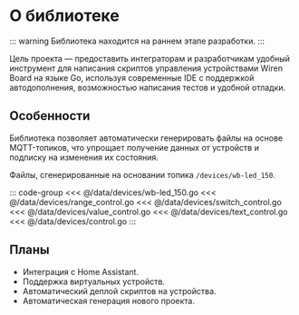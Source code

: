 # О библиотеке

::: warning
Библиотека находится на раннем этапе разработки.
:::

Цель проекта — предоставить интеграторам и разработчикам удобный инструмент для написания скриптов управления устройствами Wiren Board на языке Go, используя современные IDE с поддержкой автодополнения, возможностью написания тестов и удобной отладки.

## Особенности

Библиотека позволяет автоматически генерировать файлы на основе MQTT-топиков, что упрощает получение данных от устройств и подписку на изменения их состояния.

Файлы, сгенерированные на основании топика `/devices/wb-led_150`.

::: code-group
<<< @/data/devices/wb-led_150.go
<<< @/data/devices/range_control.go
<<< @/data/devices/switch_control.go
<<< @/data/devices/value_control.go
<<< @/data/devices/text_control.go
<<< @/data/devices/control.go
:::


## Планы

- Интеграция с Home Assistant.
- Поддержка виртуальных устройств.
- Автоматический деплой скриптов на устройства.
- Автоматическая генерация нового проекта.
